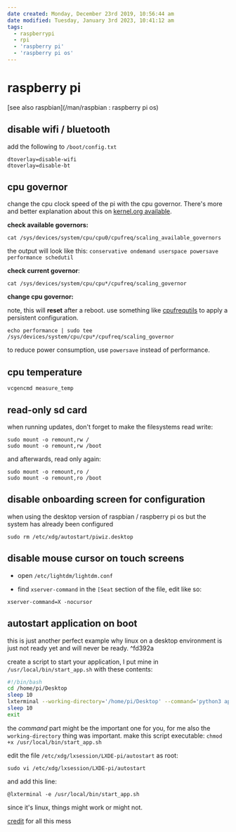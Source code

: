 ```yaml
---
date created: Monday, December 23rd 2019, 10:56:44 am
date modified: Tuesday, January 3rd 2023, 10:41:12 am
tags:
  - raspberrypi
  - rpi
  - 'raspberry pi'
  - 'raspberry pi os'
---
```


# raspberry pi

[see also raspbian](/man/raspbian : raspberry pi os)

## disable wifi / bluetooth

add the following to `/boot/config.txt`

```
dtoverlay=disable-wifi
dtoverlay=disable-bt
```

## cpu governor

change the cpu clock speed of the pi with the cpu governor. There's more and better explanation about this on [kernel.org available](https://www.kernel.org/doc/Documentation/cpu-freq/governors.txt).

**check available governors:**

```shell
cat /sys/devices/system/cpu/cpu0/cpufreq/scaling_available_governors
```

the output will look like this: `conservative ondemand userspace powersave performance schedutil`

**check current governor**:

```shell
cat /sys/devices/system/cpu/cpu*/cpufreq/scaling_governor
```

**change cpu governor:**

note, this will **reset** after a reboot. use something like [cpufrequtils](cpufrequtils.md) to apply a persistent configuration.

```shell
echo performance | sudo tee /sys/devices/system/cpu/cpu*/cpufreq/scaling_governor
```

to reduce power consumption, use `powersave` instead of performance.

## cpu temperature

```shell
vcgencmd measure_temp
```

## read-only sd card

when running updates, don't forget to make the filesystems read write:

```shell
sudo mount -o remount,rw /
sudo mount -o remount,rw /boot
```

and afterwards, read only again:

```shell
sudo mount -o remount,ro /
sudo mount -o remount,ro /boot
```

## disable onboarding screen for configuration

when using the desktop version of raspbian / raspberry pi os but the system has already been configured

```shell
sudo rm /etc/xdg/autostart/piwiz.desktop
```

## disable mouse cursor on touch screens

* open `/etc/lightdm/lightdm.conf`

* find `xserver-command` in the `[Seat` section of the file, edit like so:

```shell
xserver-command=X -nocursor
```

## autostart application on boot

this is just another perfect example why linux on a desktop environment is just not ready yet and will never be ready. ^fd392a

create a script to start your application, I put mine in `/usr/local/bin/start_app.sh` with these contents:

```bash
#!/bin/bash
cd /home/pi/Desktop
sleep 10
lxterminal --working-directory='/home/pi/Desktop' --command='python3 application.py' -t 'pos'
sleep 10
exit
```

the *command* part might be the important one for you, for me also the `working-directory` thing was important. make this script executable: `chmod +x /usr/local/bin/start_app.sh`

edit the file `/etc/xdg/lxsession/LXDE-pi/autostart` as root:

```shell
sudo vi /etc/xdg/lxsession/LXDE-pi/autostart
```

and add this line:

```
@lxterminal -e /usr/local/bin/start_app.sh
```

since it's linux, things might work or might not.

[credit](https://raspberrypi.stackexchange.com/a/112365) for all this mess
